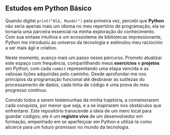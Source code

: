 ## Estudos em Python Básico

Quando digitei `print("Olá, Mundo!")` pela primeira vez, percebi que **Python** não seria apenas mais um idioma no meu repertório de programação; ela se tornaria uma parceira essencial na minha exploração do conhecimento. Com sua sintaxe intuitiva e um ecossistema de bibliotecas impressionante, Python me introduziu ao universo da tecnologia e estimulou meu raciocínio a ser mais ágil e criativo.

Neste momento, avanço mais um passo nesse percurso. Prometo atualizar este espaço com frequência, compartilhando meus **exercícios** e **projetos** em Python, com cada `commit` representando uma etapa vencida e as valiosas lições adquiridas pelo caminho. Desde aprofundar-me nos princípios da programação funcional até desbravar as sutilezas do processamento de dados, cada linha de código é uma prova do meu progresso contínuo.

Convido todos a serem testemunhas da minha trajetória, a comemorarem cada conquista, por menor que seja, e a se inspirarem nos obstáculos que enfrentarei. Este repositório transcende a ideia de um mero local para guardar códigos; ele é um **registro vivo** de um desenvolvedor em formação, empenhado em se aperfeiçoar em Python e utilizá-la como alicerce para um futuro promissor no mundo da tecnologia.
